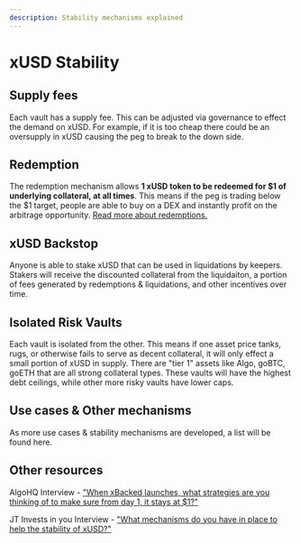 ```yaml
---
description: Stability mechanisms explained
---
```


# xUSD Stability

## Supply fees

Each vault has a supply fee. This can be adjusted via governance to effect the demand on xUSD. For example, if it is too cheap there could be an oversupply in xUSD causing the peg to break to the down side.

## Redemption

The redemption mechanism allows **1 xUSD token to be redeemed for $1 of underlying collateral, at all times**. This means if the peg is trading below the $1 target, people are able to buy on a DEX and instantly profit on the arbitrage opportunity. [Read more about redemptions.](redemptions.md)

## xUSD Backstop

Anyone is able to stake xUSD that can be used in liquidations by keepers. Stakers will receive the discounted collateral from the liquidaiton, a portion of fees generated by redemptions & liquidations, and other incentives over time.

## Isolated Risk Vaults

Each vault is isolated from the other. This means if one asset price tanks, rugs, or otherwise fails to serve as decent collateral, it will only effect a small portion of xUSD in supply. There are "tier 1" assets like Algo, goBTC, goETH that are all strong collateral types. These vaults will have the highest debt ceilings, while other more risky vaults have lower caps.

## Use cases & Other mechanisms

As more use cases & stability mechanisms are developed, a list will be found here.

## Other resources

AlgoHQ Interview - ["When xBacked launches, what strategies are you thinking of to make sure from day 1, it stays at $1?"](https://www.youtube.com/watch?v=eM7TyelPA8c\&start=1577)

JT Invests in you Interview - ["What mechanisms do you have in place to help the stability of xUSD?"](https://www.youtube.com/watch?v=Cv1ktW2lk0I\&start=670)
